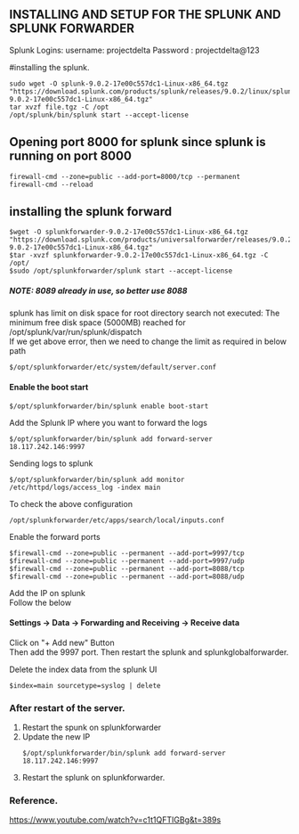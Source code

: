 ## INSTALLING AND SETUP FOR THE SPLUNK AND SPLUNK FORWARDER 
Splunk Logins: 
username: projectdelta 
Password : projectdelta@123 

#installing the splunk. 
```
sudo wget -O splunk-9.0.2-17e00c557dc1-Linux-x86_64.tgz "https://download.splunk.com/products/splunk/releases/9.0.2/linux/splunk-9.0.2-17e00c557dc1-Linux-x86_64.tgz"  
tar xvzf file.tgz -C /opt  
/opt/splunk/bin/splunk start --accept-license  
```

## Opening port 8000 for splunk since splunk is running on port 8000  
```
firewall-cmd --zone=public --add-port=8000/tcp --permanent
firewall-cmd --reload
```

## installing the splunk forward  
```
$wget -O splunkforwarder-9.0.2-17e00c557dc1-Linux-x86_64.tgz "https://download.splunk.com/products/universalforwarder/releases/9.0.2/linux/splunkforwarder-9.0.2-17e00c557dc1-Linux-x86_64.tgz"
$tar -xvzf splunkforwarder-9.0.2-17e00c557dc1-Linux-x86_64.tgz -C /opt/
$sudo /opt/splunkforwarder/splunk start --accept-license
```
##### NOTE: 8089 already in use, so better use 8088
 
splunk has limit on disk space for root directory 
search not executed: The minimum free disk space (5000MB) reached for /opt/splunk/var/run/splunk/dispatch  
If we get above error, then we need to change the limit as required in below path  
```
$/opt/splunkforwarder/etc/system/default/server.conf 
```

#### Enable the boot start  
```
$/opt/splunkforwarder/bin/splunk enable boot-start
```

Add the Splunk IP where you want to forward the logs  
```
$/opt/splunkforwarder/bin/splunk add forward-server 18.117.242.146:9997
```

Sending logs to splunk  
```
$/opt/splunkforwarder/bin/splunk add monitor /etc/httpd/logs/access_log -index main
```

To check the above configuration
```
/opt/splunkforwarder/etc/apps/search/local/inputs.conf
```

Enable the forward ports  
```
$firewall-cmd --zone=public --permanent --add-port=9997/tcp  
$firewall-cmd --zone=public --permanent --add-port=9997/udp  
$firewall-cmd --zone=public --permanent --add-port=8088/tcp  
$firewall-cmd --zone=public --permanent --add-port=8088/udp  
```

Add the IP on splunk   
Follow the below  
#### Settings -> Data -> Forwarding and Receiving -> Receive data  
Click on "+ Add new" Button  
Then add the 9997 port. 
Then restart the splunk and splunkglobalforwarder.  

Delete the index data from the splunk UI  
```
$index=main sourcetype=syslog | delete 
```

### After restart of the server.  
1. Restart the spunk on splunkforwarder  
2. Update the new IP 
    ``` 
    $/opt/splunkforwarder/bin/splunk add forward-server 18.117.242.146:9997  
    ```
3. Restart the splunk on splunkforwarder.  


### Reference.  
https://www.youtube.com/watch?v=c1t1QFTIGBg&t=389s


